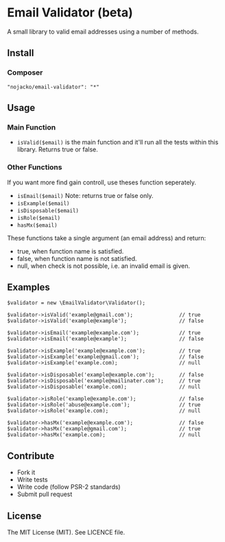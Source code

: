 # Email Validator (beta)

A small library to valid email addresses using a number of methods.

## Install
### Composer
```
"nojacko/email-validator": "*"
```

## Usage 
### Main Function

* ```isValid($email)``` is the main function and it'll run all the tests within this library. Returns true or false.

### Other Functions
If you want more find gain controll, use theses function seperately. 

* ```isEmail($email)``` Note: returns true or false only.
* ```isExample($email)```
* ```isDisposable($email)```
* ```isRole($email)```
* ```hasMx($email)```

These functions take a single argument (an email address) and return:

* true, when function name is satisfied.
* false, when function name is not satisfied.
* null, when check is not possible, i.e. an invalid email is given.


## Examples

```
$validator = new \EmailValidator\Validator();

$validator->isValid('example@gmail.com');               // true
$validator->isValid('example@example');                 // false

$validator->isEmail('example@example.com');             // true
$validator->isEmail('example@example');                 // false

$validator->isExample('example@example.com');           // true
$validator->isExample('example@gmail.com');             // false
$validator->isExample('example.com);                    // null

$validator->isDisposable('example@example.com');        // false
$validator->isDisposable('example@mailinater.com');     // true
$validator->isDisposable('example.com);                 // null

$validator->isRole('example@example.com');              // false
$validator->isRole('abuse@example.com');                // true
$validator->isRole('example.com);                       // null

$validator->hasMx('example@example.com');               // false
$validator->hasMx('example@gmail.com');                 // true
$validator->hasMx('example.com);                        // null
```

## Contribute

* Fork it
* Write tests
* Write code (follow PSR-2 standards)
* Submit pull request

## License

The MIT License (MIT). See LICENCE file.